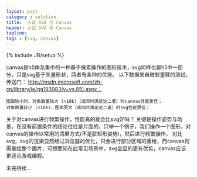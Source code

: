 ```yaml
---
layout: post
category : solution
title:  小议 SVG 与 Canvas
header: 小议 SVG 与 Canvas
tagline:
tags : [svg, canvas]
---
```

{% include JB/setup %}

canvas是h5体系集中的一种基于像素操作的图形技术，svg同样也是h5中一部分，只是svg基于矢量形状，两者有各种的优势。
以下数据来自微软童鞋的测试，传送门： http://msdn.microsoft.com/zh-cn/library/ie/gg193983(v=vs.85).aspx：

```
图面较小时、对象数量较大 (>10k)（或同时满足这二者）时canvas性能更佳；
对象数量较小 (<10k)、图面更大（或同时满足这二者）时svg性能更佳；
```

关于对canvas进行频繁操作，性能真的就会比svg好吗？
关键是操作姿势与场景，在没有前置条件的结论往往是片面的，只举一个例子，我们操作一个图形，对canvas的操作以常用的清屏方式(不是脏矩形姿势)，然后进行频繁操作，
对比svg，svg的渲染显然经过浏览器的优化，只会进行部分区域的重绘，而canvas则需重绘整个画片，可想而知在此常见场景中，svg会显的更有优势，canvas应该更适合游戏编程。


未完待续...











